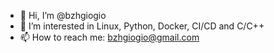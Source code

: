 - 👋 Hi, I’m @bzhgiogio
- 👀 I’m interested in Linux, Python, Docker, CI/CD and C/C++
- 📫 How to reach me: bzhgiogio@gmail.com

<!---
bzhgiogio/bzhgiogio is a ✨ special ✨ repository because its `README.md` (this file) appears on your GitHub profile.
You can click the Preview link to take a look at your changes.
--->
